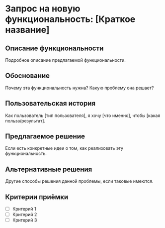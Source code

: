 # Запрос на новую функциональность: [Краткое название]

## Описание функциональности

Подробное описание предлагаемой функциональности.

## Обоснование

Почему эта функциональность нужна? Какую проблему она решает?

## Пользовательская история

Как пользователь [тип пользователя], я хочу [что именно], чтобы [какая польза/результат].

## Предлагаемое решение

Если есть конкретные идеи о том, как реализовать эту функциональность.

## Альтернативные решения

Другие способы решения данной проблемы, если таковые имеются.

## Критерии приёмки

- [ ] Критерий 1
- [ ] Критерий 2
- [ ] Критерий 3

